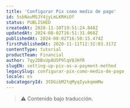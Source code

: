 ```yaml
---
title: 'Configurar Pix como medio de pago'
id: 5sbNavMSJY4jyLmLKRHiOf
status: PUBLISHED
createdAt: 2020-11-10T19:51:24.848Z
updatedAt: 2024-08-02T16:51:31.068Z
publishedAt: 2024-08-02T16:50:15.474Z
firstPublishedAt: 2020-11-11T12:32:03.317Z
contentType: tutorial
productTeam: Financial
author: 7qy2DBsUp8U5P9lqV0JHfR
slugEN: setting-up-pix-as-a-payment-method
legacySlug: configurar-pix-como-medio-de-pago
locale: es
subcategoryId: 3tDGibM2tqMyqIyukqmmMw
---
```


> ⚠️ Contenido bajo traducción.
